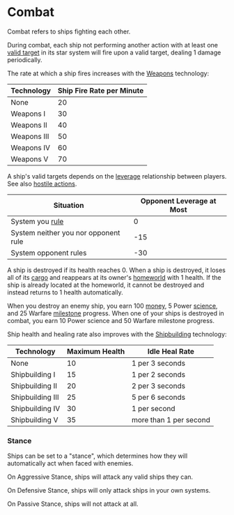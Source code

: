 # Combat

Combat refers to ships fighting each other.

During combat, each ship not performing another action with at least one [valid target](hostile_action.md) in its star system will fire upon a valid target, dealing 1 damage periodically.

The rate at which a ship fires increases with the [Weapons](../technology/weapons.md) technology:

| Technology  | Ship Fire Rate per Minute | 
|-------------|---------------------------|
| None        | 20                        |
| Weapons I   | 30                        |
| Weapons II  | 40                        |
| Weapons III | 50                        |
| Weapons IV  | 60                        |
| Weapons V   | 70                        |

A ship's valid targets depends on the [leverage](leverage.md) relationship between players. See also [hostile actions](hostile_action.md). 

| Situation                            | Opponent Leverage at Most | 
|--------------------------------------|---------------------------|
| System you [rule](rule.md)           | 0                         |
| System neither you nor opponent rule | -15                       |
| System opponent rules                | -30                       |

A ship is destroyed if its health reaches 0. When a ship is destroyed, it loses all of its [cargo](cargo.md) and reappears at its owner's [homeworld](homeworld_colony.md) with 1 health. If the ship is already located at the homeworld, it cannot be destroyed and instead returns to 1 health automatically.

When you destroy an enemy ship, you earn 100 [money](money.md), 5 Power [science](science.md), and 25 Warfare [milestone](milestone.md) progress. When one of your ships is destroyed in combat, you earn 10 Power science and 50 Warfare milestone progress.

Ship health and healing rate also improves with the [Shipbuilding](../technology/shipbuilding.md) technology:

| Technology       | Maximum Health | Idle Heal Rate         |
|------------------|----------------|------------------------|
| None             | 10             | 1 per 3 seconds        |
| Shipbuilding I   | 15             | 1 per 2 seconds        |
| Shipbuilding II  | 20             | 2 per 3 seconds        |
| Shipbuilding III | 25             | 5 per 6 seconds        |
| Shipbuilding IV  | 30             | 1 per second           |
| Shipbuilding V   | 35             | more than 1 per second |

### Stance

Ships can be set to a "stance", which determines how they will automatically act when faced with enemies.

On Aggressive Stance, ships will attack any valid ships they can.

On Defensive Stance, ships will only attack ships in your own systems.

On Passive Stance, ships will not attack at all. 
